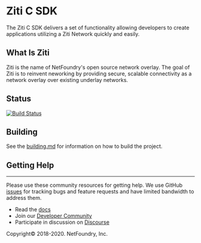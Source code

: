 # Ziti C SDK

The Ziti C SDK delivers a set of functionality allowing developers to create applications utilizing a Ziti Network
quickly and easily.

<h2>What Is Ziti</h2>

Ziti is the name of NetFoundry's open source network overlay. The goal of Ziti is to
reinvent neworking by providing secure, scalable connectivity as a network overlay over
existing underlay networks.

<h2>Status</h2>

[![Build Status](https://travis-ci.com/openziti/ziti-sdk-c.svg?branch=master)](https://travis-ci.com/openziti/ziti-sdk-c)

<h2>Building</h2>

See the [building.md](./building.md) for information on how to build the project.

<h2>Getting Help</h2>

------------
Please use these community resources for getting help. We use GitHub [issues](https://github.com/NetFoundry/ziti-sdk-c/issues) 
for tracking bugs and feature requests and have limited bandwidth to address them.

- Read the [docs](https://openziti.github.io/ziti-doc/ziti/overview.html)
- Join our [Developer Community](https://openziti.org)
- Participate in discussion on [Discourse](https://netfoundry.discourse.group/)

Copyright&copy; 2018-2020. NetFoundry, Inc.
